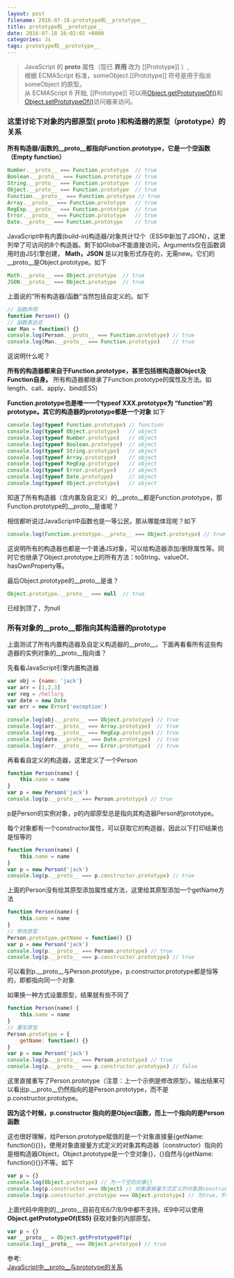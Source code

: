 ```yaml
---
layout: post
filename: 2016-07-18-prototype和__prototype__
title: prototype和__prototype__
date: 2016-07-18 16:02:02 +0800
categories: Js
tags: prototype和__prototype__
---
```


>JavaScript 的 **__proto__**  属性（现已 **弃用** 改为 [[Prototype]] ）,<br>根据 ECMAScript 标准，someObject.[[Prototype]] 符号是用于指派 someObject 的原型。<br> 从 ECMAScript 6 开始, [[Prototype]] 可以用[Object.getPrototypeOf()](https://developer.mozilla.org/zh-CN/docs/Web/JavaScript/Reference/Global_Objects/Object/getPrototypeOf)和[Object.setPrototypeOf()](https://developer.mozilla.org/zh-CN/docs/Web/JavaScript/Reference/Global_Objects/Object/setPrototypeOf)访问器来访问。

### 这里讨论下对象的内部原型( **__proto__** )和构造器的原型（prototype）的关系

**所有构造器/函数的__proto__都指向Function.prototype，它是一个空函数（Empty function）**

```javascript
Number.__proto__ === Function.prototype  // true
Boolean.__proto__ === Function.prototype // true
String.__proto__ === Function.prototype  // true
Object.__proto__ === Function.prototype  // true
Function.__proto__ === Function.prototype // true
Array.__proto__ === Function.prototype   // true
RegExp.__proto__ === Function.prototype  // true
Error.__proto__ === Function.prototype   // true
Date.__proto__ === Function.prototype    // true
```

JavaScript中有内置(build-in)构造器/对象共计12个（ES5中新加了JSON），这里列举了可访问的8个构造器。剩下如Global不能直接访问，Arguments仅在函数调用时由JS引擎创建， **Math，JSON** 是以对象形式存在的，无需new。它们的__proto__是Object.prototype。如下

```javascript
Math.__proto__ === Object.prototype  // true
JSON.__proto__ === Object.prototype  // true
```

上面说的“所有构造器/函数”当然包括自定义的。如下

```javascript
// 函数声明
function Person() {}
// 函数表达式
var Man = function() {}
console.log(Person.__proto__ === Function.prototype) // true
console.log(Man.__proto__ === Function.prototype)    // true
```

这说明什么呢？

**所有的构造器都来自于Function.prototype，甚至包括根构造器Object及Function自身。**
所有构造器都继承了Function.prototype的属性及方法。如length、call、apply、bind(ES5)


**Function.prototype也是唯一一个typeof XXX.prototype为 “function”的prototype。其它的构造器的prototype都是一个对象** 如下

```javascript
console.log(typeof Function.prototype) // function
console.log(typeof Object.prototype)   // object
console.log(typeof Number.prototype)   // object
console.log(typeof Boolean.prototype)  // object
console.log(typeof String.prototype)   // object
console.log(typeof Array.prototype)    // object
console.log(typeof RegExp.prototype)   // object
console.log(typeof Error.prototype)    // object
console.log(typeof Date.prototype)     // object
console.log(typeof Object.prototype)   // object
```

知道了所有构造器（含内置及自定义）的__proto__都是Function.prototype，那Function.prototype的__proto__是谁呢？

相信都听说过JavaScript中函数也是一等公民，那从哪能体现呢？如下

```javascript
console.log(Function.prototype.__proto__ === Object.prototype) // true
```

这说明所有的构造器也都是一个普通JS对象，可以给构造器添加/删除属性等。同时它也继承了Object.prototype上的所有方法：toString、valueOf、hasOwnProperty等。

最后Object.prototype的__proto__是谁？ 

```javascript
Object.prototype.__proto__ === null  // true
```

已经到顶了，为null

### 所有对象的__proto__都指向其构造器的prototype

上面测试了所有内置构造器及自定义构造器的__proto__，下面再看看所有这些构造器的实例对象的__proto__指向谁？

先看看JavaScript引擎内置构造器

```javascript
var obj = {name: 'jack'}
var arr = [1,2,3]
var reg = /hello/g
var date = new Date
var err = new Error('exception')
 
console.log(obj.__proto__ === Object.prototype) // true
console.log(arr.__proto__ === Array.prototype)  // true
console.log(reg.__proto__ === RegExp.prototype) // true
console.log(date.__proto__ === Date.prototype)  // true
console.log(err.__proto__ === Error.prototype)  // true
```

再看看自定义的构造器，这里定义了一个Person

```javascript
function Person(name) {
    this.name = name
}
var p = new Person('jack')
console.log(p.__proto__ === Person.prototype) // true
```

p是Person的实例对象，p的内部原型总是指向其构造器Person的prototype。

每个对象都有一个constructor属性，可以获取它的构造器，因此以下打印结果也是恒等的

```javascript
function Person(name) {
    this.name = name
}
var p = new Person('jack')
console.log(p.__proto__ === p.constructor.prototype) // true
```

上面的Person没有给其原型添加属性或方法，这里给其原型添加一个getName方法

```javascript
function Person(name) {
    this.name = name
}
// 修改原型
Person.prototype.getName = function() {}
var p = new Person('jack')
console.log(p.__proto__ === Person.prototype) // true
console.log(p.__proto__ === p.constructor.prototype) // true
```

可以看到p.__proto__与Person.prototype，p.constructor.prototype都是恒等的，即都指向同一个对象

如果换一种方式设置原型，结果就有些不同了

```javascript
function Person(name) {
    this.name = name
}
// 重写原型
Person.prototype = {
    getName: function() {}
}
var p = new Person('jack')
console.log(p.__proto__ === Person.prototype) // true
console.log(p.__proto__ === p.constructor.prototype) // false
```


这里直接重写了Person.prototype（注意：上一个示例是修改原型）。输出结果可以看出p.__proto__仍然指向的是Person.prototype，而不是p.constructor.prototype。

**因为这个时候，p.constructor 指向的是Object函数，而上一个指向的是Person函数**

这也很好理解，给Person.prototype赋值的是一个对象直接量{getName: function(){}}，使用对象直接量方式定义的对象其构造器（constructor）指向的是根构造器Object，Object.prototype是一个空对象{}，{}自然与{getName: function(){}}不等。如下

```javascript
var p = {}
console.log(Object.prototype) // 为一个空的对象{}
console.log(p.constructor === Object) // 对象直接量方式定义的对象其constructor为Object
console.log(p.constructor.prototype === Object.prototype) // 为true，不解释
```

上面代码中用到的__proto__目前在IE6/7/8/9中都不支持。IE9中可以使用 **Object.getPrototypeOf(ES5)** 获取对象的内部原型。

```javascript
var p = {}
var __proto__ = Object.getPrototypeOf(p)
console.log(__proto__ === Object.prototype) // true
```

参考: <br>
[JavaScript中__proto__与prototype的关系](http://www.cnblogs.com/snandy/archive/2012/09/01/2664134.html)